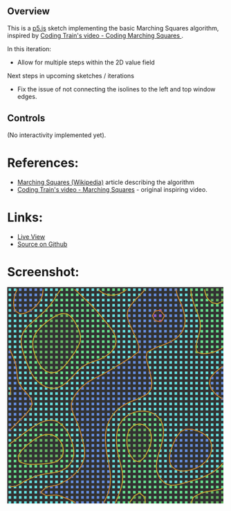 
## Overview

This is a [p5.js][p5js-home] sketch implementing the basic Marching Squares algorithm, inspired by [Coding Train's video - Coding Marching Squares
][coding-train-yt-marching-sq].

In this iteration:
* Allow for multiple steps within the 2D value field

Next steps in upcoming sketches / iterations
* Fix the issue of not connecting the isolines to the left and top window edges.


## Controls

(No interactivity implemented yet).

# References:
* [Marching Squares (Wikipedia)][wikipedia-marching-squares] article describing the algorithm
* [Coding Train's video - Marching Squares][coding-train-yt-marching-sq] - original inspiring video.

# Links:

* [Live View][live-view]
* [Source on Github][source-code]

# Screenshot:

![screenshot][screenshot-01]

[p5js-home]: https://p5js.org/
[source-code]: https://github.com/brianhonohan/sketchbook/tree/master/p5js/coding-challenges/marching-squares-3/
[live-view]: https://brianhonohan.com/sketchbook/p5js/coding-challenges/marching-squares-3/
[screenshot-01]: ./screenshot-01.png

[coding-train-yt-marching-sq]: https://www.youtube.com/watch?v=0ZONMNUKTfU
[wikipedia-marching-squares]: https://en.wikipedia.org/wiki/Marching_squares